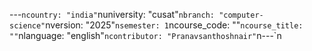 ﻿---`ncountry: "india"`nuniversity: "cusat"`nbranch: "computer-science"`nversion: "2025"`nsemester: 1`ncourse_code: ""`ncourse_title: ""`nlanguage: "english"`ncontributor: "Pranavsanthoshnair"`n---`n

